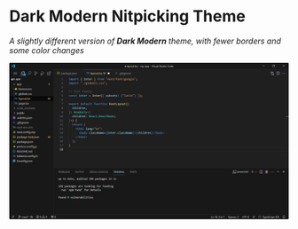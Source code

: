 # Dark Modern Nitpicking Theme

_A slightly different version of **Dark Modern** theme, with fewer borders and some color changes_

![screenshot](https://github.com/romulorvs/dark-mode-nitpicking-color-theme/raw/HEAD/images/screenshot.png)
